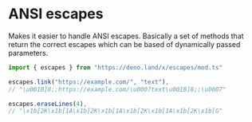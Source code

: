 # ANSI escapes
Makes it easier to handle ANSI escapes. Basically a set of methods that return the correct escapes which can be based of dynamically passed parameters.

```ts
import { escapes } from "https://deno.land/x/escapes/mod.ts"

escapes.link("https://example.com/", "text"),
// "\u001B]8;;https://example.com/\u0007text\u001B]8;;\u0007"

escapes.eraseLines(4),
// "\x1b[2K\x1b[1A\x1b[2K\x1b[1A\x1b[2K\x1b[1A\x1b[2K\x1b[G"
```
